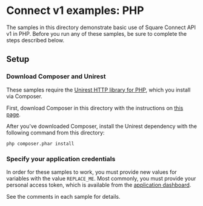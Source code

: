 # Connect v1 examples: PHP

The samples in this directory demonstrate basic use of Square Connect API v1 in
PHP. Before you run any of these samples, be sure to complete the steps
described below.

## Setup

### Download Composer and Unirest

These samples require the [Unirest HTTP library for PHP](http://unirest.io/php.html),
which you install via Composer.

First, download Composer in this directory with the instructions on
[this page](https://getcomposer.org/download/).

After you've downloaded Composer, install the Unirest dependency with the following
command from this directory:

    php composer.phar install

### Specify your application credentials

In order for these samples to work, you must provide new values for variables
with the value `REPLACE_ME`. Most commonly, you must provide your personal access
token, which is available from the [application dashboard](https://connect.squareup.com/apps).

See the comments in each sample for details.
